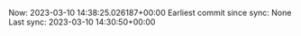 Now: 2023-03-10 14:38:25.026187+00:00 Earliest commit since sync: None Last sync: 2023-03-10 14:30:50+00:00
